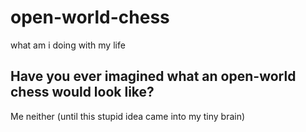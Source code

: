 # open-world-chess
what am i doing with my life

## Have you ever imagined what an open-world chess would look like?
Me neither (until this stupid idea came into my tiny brain)
